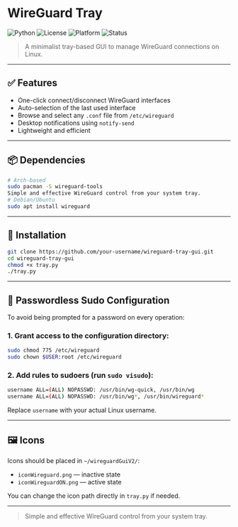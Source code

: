 # WireGuard Tray

![Python](https://img.shields.io/badge/Made_with-Python-blue?logo=python)
![License](https://img.shields.io/badge/License-MIT-green.svg)
![Platform](https://img.shields.io/badge/Linux-ready-brightgreen?logo=linux)
![Status](https://img.shields.io/badge/Status-Active-blue)

> A minimalist tray-based GUI to manage WireGuard connections on Linux.

---

## ✅ Features

- One-click connect/disconnect WireGuard interfaces
- Auto-selection of the last used interface
- Browse and select any `.conf` file from `/etc/wireguard`
- Desktop notifications using `notify-send`
- Lightweight and efficient

---

## 📦 Dependencies

```bash
# Arch-based
sudo pacman -S wireguard-tools
Simple and effective WireGuard control from your system tray.
# Debian/Ubuntu
sudo apt install wireguard 
```

---

## 🚀 Installation

```bash
git clone https://github.com/your-username/wireguard-tray-gui.git
cd wireguard-tray-gui
chmod +x tray.py
./tray.py
```

---

## 🔐 Passwordless Sudo Configuration

To avoid being prompted for a password on every operation:

### 1. Grant access to the configuration directory:

```bash
sudo chmod 775 /etc/wireguard
sudo chown $USER:root /etc/wireguard
```

### 2. Add rules to sudoers (run `sudo visudo`):

```bash
username ALL=(ALL) NOPASSWD: /usr/bin/wg-quick, /usr/bin/wg
username ALL=(ALL) NOPASSWD: /usr/bin/wg*, /usr/bin/wireguard*
```

Replace `username` with your actual Linux username.

---

## 🖼️ Icons

Icons should be placed in `~/wireguardGuiV2/`:

- `iconWireguard.png` — inactive state
- `iconWireguardON.png` — active state

You can change the icon path directly in `tray.py` if needed.

---

> Simple and effective WireGuard control from your system tray.
